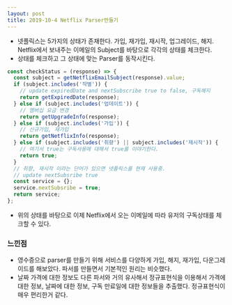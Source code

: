 ```yaml
---
layout: post
title: 2019-10-4 Netflix Parser만들기
---
```


- 넷플릭스는 5가지의 상태가 존재한다. 가입, 재가입, 재시작, 업그레이드, 해지. Netflix에서 보내주는 이메일의 Subject를 바탕으로 각각의 상태를 체크한다.
- 상태를 체크하고 그 상태에 맞는 Parser를 동작시킨다.

```javascript
const checkStatus = (response) => {
  const subject = getNetflixEmailSubject(response).value;
  if (subject.includes('작별')) {
    // update expiredDate and nextSubscribe true to false, 구독해지
    return getExpiredDate(response);
  } else if (subject.includes('업데이트')) {
    // 멤버십 요금 변경
    return getUpgradeInfo(response);
  } else if (subject.includes('가입')) {
    // 신규가입, 재가입
    return getNetflixInfo(response);
  } else if (subject.includes('취향') || subject.includes('재시작')) {
    // 여기서 true는 구독사용에 대해서 true를 이야기한다.
    return true;
  }
  // 취향, 재시작 이라는 단어가 있으면 넷플릭스를 현재 사용중.
  // update nextSubsribe true
  const service = {};
  service.nextSubsribe = true;
  return service;
};
```
- 위의 상태를 바탕으로 이제 Netflix에서 오는 이메일에 따라 유저의 구독상태를 체크할 수 있다.

### 느낀점

- 영수증으로 parser를 만들기 위해 서비스를 다양하게 가입, 해지, 재가입, 다운그레이드를 해보았다. 파서를 만들면서 기본적인 원리는 비슷했다.
- 날짜 가격에 대한 정보도 다른 파서와 거의 유사해서 정규표현식을 이용해서 가격에 대한 정보, 날짜에 대한 정보, 구독 만료일에 대한 정보들을 추출했다. 정규표현식이 매우 편리한거 같다.

